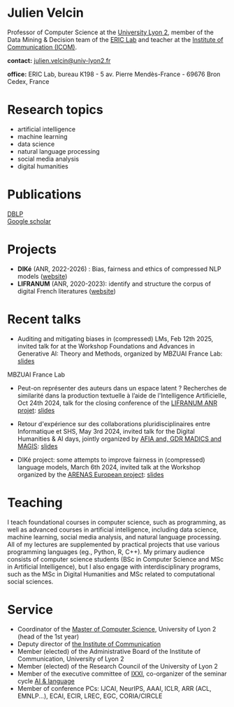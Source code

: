 # Julien Velcin

Professor of Computer Science at the [University Lyon 2](https://www.univ-lyon2.fr), member of the Data Mining & Decision team of the [ERIC Lab](https://eric.msh-lse.fr/en/) and teacher at the [Institute of Communication (ICOM)](https://icom.univ-lyon2.fr).

**contact:** julien.velcin@univ-lyon2.fr   
<!-- **phone:** (0) 478 772 414 - fax: (0) 478 772 375   -->
**office:** ERIC Lab, bureau K198 - 5 av. Pierre Mendès-France - 69676 Bron Cedex, France   

# Research topics

- artificial intelligence
- machine learning
- data science
- natural language processing
- social media analysis
- digital humanities

# Publications

[DBLP](https://dblp.org/pid/87/1950.html)   
[Google scholar](https://scholar.google.fr/citations?user=_ZreLBMAAAAJ&hl=en)

# Projects

- **DIKé** (ANR, 2022-2026) : Bias, fairness and ethics of compressed NLP models ([website](http://www.anr-dike.fr/))
- **LIFRANUM** (ANR, 2020-2023): identify and structure the corpus of digital French literatures ([website](https://projet-lifranum.univ-lyon3.fr/projet))

# Recent talks

- Auditing and mitigating biases in (compressed) LMs, Feb 12th 2025, invited talk for at the Workshop Foundations and Advances in Generative AI: Theory and Methods, organized by MBZUAI France Lab: [slides](https://velcin.github.io/talks/talk_VELCIN_MBZUAI.pdf)

MBZUAI France Lab 

- Peut-on représenter des auteurs dans un espace latent ? Recherches de similarité dans la production textuelle à l’aide de l'Intelligence Artificielle, Oct 24th 2024, talk for the closing conference of the [LIFRANUM ANR projet](https://projet-lifranum.univ-lyon3.fr/projet): [slides](https://velcin.github.io/talks/pres-LIFRANUM.pdf)

- Retour d'expérience sur des collaborations pluridisciplinaires entre Informatique et SHS, May 3rd 2024, invited talk for the Digital Humanities & AI days, jointly organized by [AFIA and, GDR MADICS and MAGIS](https://afia.asso.fr/les-journees-communes/humanite-numerique-et-ia/): [slides](https://velcin.github.io/talks/pres-AFIA.pdf)

- DIKé project: some attempts to improve fairness in (compressed) language models, March 6th 2024, invited talk at the Workshop organized by the [ARENAS European project](https://arenasproject.eu): [slides](https://velcin.github.io/talks/talk-arenas.pdf)

# Teaching

I teach foundational courses in computer science, such as programming, as well as advanced courses in artificial intelligence, including data science, machine learning, social media analysis, and natural language processing. All of my lectures are supplemented by practical projects that use various programming languages (eg., Python, R, C++). My primary audience consists of computer science students (BSc in Computer Science and MSc in Artificial Intelligence), but I also engage with interdisciplinary programs, such as the MSc in Digital Humanities and MSc related to computational social sciences.

# Service

- Coordinator of the [Master of Computer Science](https://icom.univ-lyon2.fr/formation/filiere-informatique-statistique), University of Lyon 2 (head of the 1st year)
- Deputy director of [the Institute of Communication](https://icom.univ-lyon2.fr)
- Member (elected) of the Administrative Board of the Institute of Communication, University of Lyon 2
- Member (elected) of the Research Council of the University of Lyon 2
- Member of the executive committee of [IXXI](http://www.ixxi.fr), co-organizer of the seminar cycle [AI & language](http://www.ixxi.fr/seminaires/cycles-de-seminaires/intelligence-artificielle-et-langage?set_language=en&cl=en)
- Member of conference PCs: IJCAI, NeurIPS, AAAI, ICLR, ARR (ACL, EMNLP...), ECAI, ECIR, LREC, EGC, CORIA/CIRCLE
